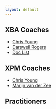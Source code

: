 ```yaml
---
layout: default
--- 
```



## XBA Coaches

<!-- replace script that writes out all XBA coaches -->

 * [Chris Young](./directory/chris-young.md) 
 * [Darsweil Rogers](./directory/darsweil-rogers.md)
 * [Doc List](./directory/doc-list.md)

## XPM Coaches

<!-- replace script that writes out all XPM coaches -->

 * [Chris Young](./directory/chris-young.md) 
 * [Marijn van der Zee](./directory/marijn-van-der-zee.md)

## Practitioners

<!-- List of other people -->
